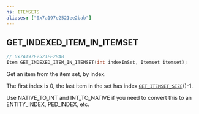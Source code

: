 ```yaml
---
ns: ITEMSETS
aliases: ["0x7a197e2521ee2bab"]
---
```

## GET_INDEXED_ITEM_IN_ITEMSET

```c
// 0x7A197E2521EE2BAB
Item GET_INDEXED_ITEM_IN_ITEMSET(int indexInSet, Itemset itemset);
```

Get an item from the item set, by index.

The first index is 0, the last item in the set has index [`GET_ITEMSET_SIZE`](#_0xD9127E83ABF7C631)()-1.

Use NATIVE_TO_INT and INT_TO_NATIVE if you need to convert this to an ENTITY_INDEX, PED_INDEX, etc.

